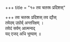+++
title = "१० तव चतस्रः प्रदिशस्"

+++
तव चतस्रः प्रदिशस् तव द्यौस्  
तवेदम् उग्रोर्व् अन्तरिक्षम् ।  
तवेदं सर्वम् आत्मन्वद्  
यद् एजद् अधि भूम्याम् ॥